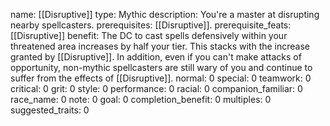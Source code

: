 name: [[Disruptive]]
type: Mythic
description: You're a master at disrupting nearby spellcasters.
prerequisites: [[Disruptive]].
prerequisite_feats: [[Disruptive]]
benefit: The DC to cast spells defensively within your threatened area increases by half your tier. This stacks with the increase granted by [[Disruptive]]. In addition, even if you can't make attacks of opportunity, non-mythic spellcasters are still wary of you and continue to suffer from the effects of [[Disruptive]].
normal: 0
special: 0
teamwork: 0
critical: 0
grit: 0
style: 0
performance: 0
racial: 0
companion_familiar: 0
race_name: 0
note: 0
goal: 0
completion_benefit: 0
multiples: 0
suggested_traits: 0

